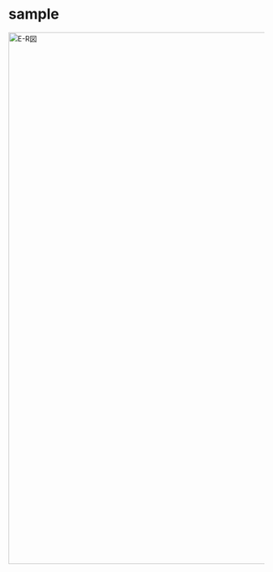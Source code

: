 # sample
<img width="1047" alt="E-R図" src="https://user-images.githubusercontent.com/49359213/68102548-9a06a180-ff16-11e9-850a-05c47daefc92.png">
